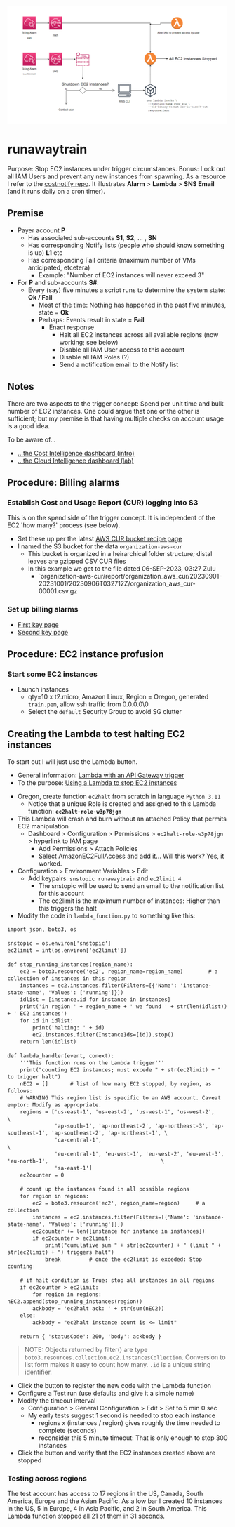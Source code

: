 <img src="https://github.com/robfatland/runawaytrain/blob/main/runawaytrain.png" width="500">


# runawaytrain
Purpose: Stop EC2 instances under trigger circumstances. Bonus: Lock out all IAM Users and prevent any new instances from spawning.
As a resource I refer to the [costnotify repo](https://github.com/robfatland/costnotify). It illustrates 
**Alarm** > **Lambda** > **SNS Email** (and it runs daily on a cron timer).

## Premise

- Payer account **P**
    - Has associated sub-accounts **S1**, **S2**, ... , **SN**
    - Has corresponding Notify lists (people who should know something is up) **L1** etc
    - Has corresponding Fail criteria (maximum number of VMs anticipated, etcetera)
        - Example: "Number of EC2 instances will never exceed 3"
- For **P** and sub-accounts **S#**:
    - Every (say) five minutes a script runs to determine the system state: **Ok / Fail**
        - Most of the time: Nothing has happened in the past five minutes, state = **Ok**
        - Perhaps: Events result in state = **Fail**
            - Enact response
                - Halt all EC2 instances across all available regions (now working; see below)
                - Disable all IAM User access to this account
                - Disable all IAM Roles (?)
                - Send a notification email to the Notify list
         

## Notes

There are two aspects to the trigger concept: Spend per unit time and bulk number of EC2 instances.
One could argue that one or the other is sufficient; but my premise is that having multiple checks
on account usage is a good idea.


To be aware of...
* [...the Cost Intelligence dashboard (intro)](https://aws.amazon.com/blogs/aws-cloud-financial-management/a-detailed-overview-of-the-cost-intelligence-dashboard/)
* [...the Cloud Intelligence dashboard (lab)](https://wellarchitectedlabs.com/cost/200_labs/200_cloud_intelligence/)


## Procedure: Billing alarms

### Establish Cost and Usage Report (CUR) logging into S3

This is on the spend side of the trigger concept. It is independent of the EC2 'how many?' process (see below).

* Set these up per the latest [AWS CUR bucket recipe page](https://docs.aws.amazon.com/cur/latest/userguide/cur-create.html)
* I named the S3 bucket for the data `organization-aws-cur`
    * This bucket is organized in a heirarchical folder structure; distal leaves are gzipped CSV CUR files
    * In this example we get to the file dated 06-SEP-2023, 03:27 Zulu
        * `organization-aws-cur/report/organization_aws_cur/20230901-20231001/20230906T032712Z/organization_aws_cur-00001.csv.gz


### Set up billing alarms

* [First key page](https://docs.aws.amazon.com/AmazonCloudWatch/latest/monitoring/monitor_estimated_charges_with_cloudwatch.html#turning_on_billing_metrics)
* [Second key page](https://aws.amazon.com/blogs/mt/setting-up-an-amazon-cloudwatch-billing-alarm-to-proactively-monitor-estimated-charges)
     
## Procedure: EC2 instance profusion 

### Start some EC2 instances

* Launch instances
    * qty=10 x t2.micro, Amazon Linux, Region = Oregon, generated `train.pem`, allow ssh traffic from 0.0.0.0\0
    * Select the `default` Security Group to avoid SG clutter 


  
## Creating the Lambda to test halting EC2 instances


To start out I will just use the Lambda <Test> button.


* General information: [Lambda with an API Gateway trigger](https://docs.aws.amazon.com/lambda/latest/dg/services-apigateway.html)
* To the purpose: [Using a Lambda to stop EC2 instances](https://boto3.amazonaws.com/v1/documentation/api/latest/reference/services/ec2/client/stop_instances)


- Oregon, create function `ec2halt` from scratch in language `Python 3.11`
    - Notice that a unique Role is created and assigned to this Lambda function: **`ec2halt-role-w3p78jgn`**
- This Lambda will crash and burn without an attached Policy that permits EC2 manipulation
    - Dashboard > Configuration > Permissions > `ec2halt-role-w3p78jgn` > hyperlink to IAM page
        - Add Permissions > Attach Policies
        - Select AmazonEC2FullAccess and add it... Will this work? Yes, it worked.
- Configuration > Environment Variables > Edit
    - Add keypairs: `snstopic runawaytrain` and `ec2limit 4`
        - The snstopic will be used to send an email to the notification list for this account
        - The ec2limit is the maximum number of instances: Higher than this triggers the halt
- Modify the code in `lambda_function.py` to something like this:


```
import json, boto3, os

snstopic = os.environ['snstopic']
ec2limit = int(os.environ['ec2limit'])

def stop_running_instances(region_name):
    ec2 = boto3.resource('ec2', region_name=region_name)        # a collection of instances in this region
    instances = ec2.instances.filter(Filters=[{'Name': 'instance-state-name', 'Values': ['running']}])
    idlist = [instance.id for instance in instances]
    print('in region ' + region_name + ' we found ' + str(len(idlist)) + ' EC2 instances')
    for id in idlist:
        print('halting: ' + id)
        ec2.instances.filter(InstanceIds=[id]).stop()
    return len(idlist)
    
def lambda_handler(event, conext):
    '''This function runs on the Lambda trigger'''
    print("counting EC2 instances; must excede " + str(ec2limit) + " to trigger halt")
    nEC2 = []       # list of how many EC2 stopped, by region, as follows:
    # WARNING This region list is specific to an AWS account. Caveat emptor: Modify as appropriate.
    regions = ['us-east-1', 'us-east-2', 'us-west-1', 'us-west-2',                                                     \
               'ap-south-1', 'ap-northeast-2', 'ap-northeast-3', 'ap-southeast-1', 'ap-southeast-2', 'ap-northeast-1', \
               'ca-central-1',                                                                                         \
               'eu-central-1', 'eu-west-1', 'eu-west-2', 'eu-west-3', 'eu-north-1',                                    \
               'sa-east-1']
    ec2counter = 0

    # count up the instances found in all possible regions
    for region in regions:
        ec2 = boto3.resource('ec2', region_name=region)     # a collection
        instances = ec2.instances.filter(Filters=[{'Name': 'instance-state-name', 'Values': ['running']}])
        ec2counter += len([instance for instance in instances])
        if ec2counter > ec2limit:
            print("cumulative sum " + str(ec2counter) + " (limit " + str(ec2limit) + ") triggers halt")
            break         # once the ec2limit is exceded: Stop counting

    # if halt condition is True: stop all instances in all regions
    if ec2counter > ec2limit:
        for region in regions: nEC2.append(stop_running_instances(region))
        ackbody = 'ec2halt ack: ' + str(sum(nEC2))
    else:
        ackbody = "ec2halt instance count is <= limit"

    return { 'statusCode': 200, 'body': ackbody }
```

> NOTE: Objects returned by filter() are type `boto3.resources.collection.ec2.instancesCollection`.
> Conversion to list form makes it easy to count how many. `.id` is a unique string identifier.


- Click the <Deploy> button to register the new code with the Lambda function
- Configure a Test run (use defaults and give it a simple name)
- Modify the timeout interval
    - Configuration > General Configuration > Edit > Set to 5 min 0 sec
    - My early tests suggest 1 second is needed to stop each instance
         - regions x (instances / region) gives roughly the time needed to complete (seconds)
         - reconsider this 5 minute timeout: That is only enough to stop 300 instances
- Click the <Test> button and verify that the EC2 instances created above are stopped


### Testing across regions

The test account has access to 17 regions in the US, Canada, South America, Europe and the Asian Pacific. As a low bar I
created 10 instances in the US, 5 in Europe, 4 in Asia Pacific, and 2 in South America.
This Lambda function stopped all 21 of them in 31 seconds.
  

